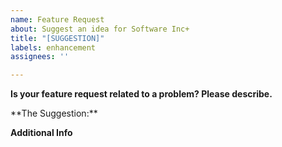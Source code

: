 ```yaml
---
name: Feature Request
about: Suggest an idea for Software Inc+
title: "[SUGGESTION]"
labels: enhancement
assignees: ''

---
```


<!-- PLEASE CHECK IF YOUR FEATURE IS ALREADY LISTED ON THE TRELLO, THANKS -CAL -->
<!-- https://trello.com/c/Rq9zpUSN/23-software-inc-beta-3 -->

**Is your feature request related to a problem? Please describe.**
<!-- you can remove this section if it is not --!>

**The Suggestion:**
<!-- Put your suggestion here in the highest level of detail as possible, add examples, crappy drawings to explain, roam wild! But at least make it readable and understandable! And most importantly, CHECK IF IT HAS BEEN SUGGESTED BEFORE OR IS ALREADY IN SOFTWARE INC+ -->

**Additional Info**

